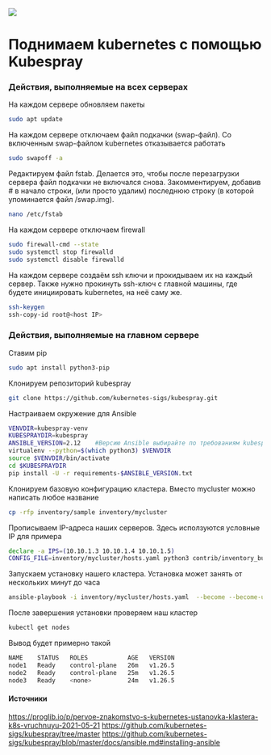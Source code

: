 ![](https://www.infracloud.io/assets/img/Blog/Blog-updated-creatives/index-image-1200x628/ha-kubernetes-with-kubespray-1200x628.png)

# Поднимаем kubernetes с помощью Kubespray

### Действия, выполняемые на всех серверах
На каждом сервере обновляем пакеты
```sh
sudo apt update
```

На каждом сервере отключаем файл подкачки (swap-файл). Со включенным swap-файлом kubernetes отказывается работать

```sh
sudo swapoff -a
```
Редактируем файл fstab. Делается это, чтобы после перезагрузки сервера файл подкачки не включался снова. Закомментируем, добавив # в начало строки, (или просто удалим) последнюю строку (в которой упоминается файл /swap.img).
```sh
nano /etc/fstab
```

На каждом сервере отключаем firewall
```sh
sudo firewall-cmd --state
sudo systemctl stop firewalld
sudo systemctl disable firewalld
```

На каждом сервере создаём ssh ключи и прокидываем их на каждый сервер. Также нужно прокинуть ssh-ключ с главной машины, где будете инициировать kubernetes, на неё саму же.
```sh
ssh-keygen
ssh-copy-id root@<host IP>
```

### Действия, выполняемые на главном сервере
Ставим pip
```sh
sudo apt install python3-pip
```

Клонируем репозиторий kubespray
```sh
git clone https://github.com/kubernetes-sigs/kubespray.git
```

Настраиваем окружение для Ansible
```sh
VENVDIR=kubespray-venv
KUBESPRAYDIR=kubespray
ANSIBLE_VERSION=2.12	#Версию Ansible выбирайте по требованиям kubespray
virtualenv --python=$(which python3) $VENVDIR
source $VENVDIR/bin/activate
cd $KUBESPRAYDIR
pip install -U -r requirements-$ANSIBLE_VERSION.txt
```

Клонируем базовую конфигурацию кластера. Вместо mycluster можно написать любое название
```sh
cp -rfp inventory/sample inventory/mycluster
```

Прописываем IP-адреса наших серверов. Здесь исползуются условные IP для примера
```sh
declare -a IPS=(10.10.1.3 10.10.1.4 10.10.1.5)
CONFIG_FILE=inventory/mycluster/hosts.yaml python3 contrib/inventory_builder/inventory.py ${IPS[@]}
```

Запускаем установку нашего кластера. Установка может занять от нескольких минут до часа
```sh
ansible-playbook -i inventory/mycluster/hosts.yaml  --become --become-user=root cluster.yml
```

После завершения установки проверяем наш кластер
```sh
kubectl get nodes
```

Вывод будет примерно такой
```sh
NAME    STATUS   ROLES           AGE   VERSION
node1   Ready    control-plane   26m   v1.26.5
node2   Ready    control-plane   25m   v1.26.5
node3   Ready    <none>          24m   v1.26.5
```

#### Источники
https://proglib.io/p/pervoe-znakomstvo-s-kubernetes-ustanovka-klastera-k8s-vruchnuyu-2021-05-21
https://github.com/kubernetes-sigs/kubespray/tree/master
https://github.com/kubernetes-sigs/kubespray/blob/master/docs/ansible.md#installing-ansible
